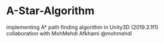 # A-Star-Algorithm
implementing A* path finding algorithm in Unity3D (2019.3.1f1)  
collaboration with MohMehdi Afkhami @mohmehdi
